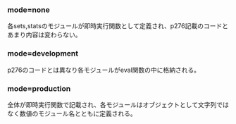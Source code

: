### mode=none
各sets,statsのモジュールが即時実行関数として定義され、p276記載のコードとあまり内容は変わらない。

### mode=development
p276のコードとは異なり各モジュールがeval関数の中に格納される。

### mode=production
全体が即時実行関数で記載され、各モジュールはオブジェクトとして文字列ではなく数値のモジュール名とともに定義される。